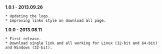 **1.0.1 - 2013.09.26**

    * Updating the logo.
    * Improving links style on download all page.

**1.0.0 - 2013.08.11**

    * First release.
    * Download single link and all working for Linux (32-bit and 64-bit) and Windows (32-bit).

